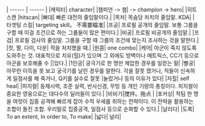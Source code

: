 
| ------ | ------ |
|캐릭터| character|
|챔피언 -> 챔| -> champion -> hero|
|히트스캔 |hitscan|
|빠대| 빠른 대전의 줄임말이다.|
|목처| 목숨당 처치의 줄임말. KDA|
|타겟팅 스킬| targeting skill。 不需要瞄准|
|프공| 프로필 공개의 줄임말. 보통 그룹을 구할 때 이걸 조건으로 하는 그룹들이 많은 편이다.|
|비공| 프로필 비공개의 줄임말.|
|프검| 프로필 검사의 줄임말. 그룹을 구할 때 그룹의 조건에 맞는지 조사하는 것을 말한다.|
|컷, 짤, 다이, 다운| 적을 처치했을 때.|
|원콤| one combo|
|케어| 아군이 죽지 않도록 도와주는 것. 대표적으로 치유(힐)가 있으며 그 외에도 방벽이나 매트릭스, CC기 등으로 아군을 보호해줄 수 ||있다.|
|1인궁| 궁극기로 한 명만 제압한 경우를 일컫는 말|
|뻘궁| 아무런 이득을 못 보고 궁극기를 날린 경우를 말한다. 각을 잘못 쟀거나, 적들이 신속하게 일점사를 해 죽거나, Q키를 실수로 잘못 |눌렀거나 등의 이유가 있다|
|자힐| self heal|
|피지컬| 동체시력, 조준 실력, 반사신경, 무빙 등 개인 기량의 총칭이다. 피지컬이 중요한 영웅으로는 대다수의 딜러들이 있다.|
|비비기|搅拌。拖点 |
|포커싱| 적팀 한 명을 여럿이 집중 공격해 빠르게 잡아 수적 우세를 취하는 전략이다. 이 전략을 활용하는 조합이 돌진 조합. 우리말로 집중공격, 일점사 등으로 순화할 수 있다.|
|날리다|
|도록| To an extent, In order to, To make|
|넓다| 널리|